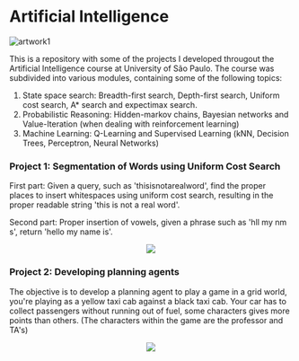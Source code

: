 # Artificial Intelligence

![artwork1](https://user-images.githubusercontent.com/25236592/60368707-f20d2480-99c7-11e9-8f0e-c748fc9daad4.png)

This is a repository with some of the projects I developed througout the Artificial Intelligence course at University of São Paulo. The course was subdivided into various modules, containing some of the following topics:
1. State space search: Breadth-first search, Depth-first search, Uniform cost search, A* search and expectimax search.
2. Probabilistic Reasoning: Hidden-markov chains, Bayesian networks and Value-Iteration (when dealing with reinforcement learning)
3. Machine Learning: Q-Learning and Supervised Learning (kNN, Decision Trees, Perceptron, Neural Networks)


### Project 1: Segmentation of Words using Uniform Cost Search
First part: Given a query, such as 'thisisnotarealword', find the proper places to insert whitespaces using uniform cost search, resulting in the proper readable string 'this is not a real word'. 

Second part: Proper insertion of vowels, given a phrase such as 'hll my nm s', return 'hello my name is'.

<p align="center">
  <img src="https://user-images.githubusercontent.com/25236592/60368925-7cee1f00-99c8-11e9-9d73-d2995195d35b.png">
</p>

### Project 2: Developing planning agents
The objective is to develop a planning agent to play a game in a grid world, you're playing as a yellow taxi cab against a black taxi cab. Your car has to collect passengers without running out of fuel, some characters gives more points than others. (The characters within the game are the professor and TA's)
<p align="center">
  <img src="https://user-images.githubusercontent.com/25236592/60371198-f25cee00-99ce-11e9-8e74-63b32db3b5f5.gif">
</p>

